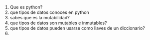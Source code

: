 1. Que es python?
2. que tipos de datos conoces en python
3. sabes que es la mutabilidad?
4. que tipos de datos son mutables e inmutables?
5. que tipos de datos pueden usarse como llaves de un diccionario?
6. 
